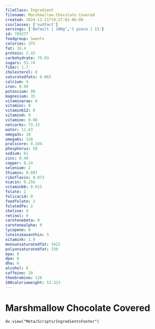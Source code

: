 ```yaml
---
fileClass: Ingredient
filename: Marshmallow Chocolate Covered
created: 2024-12-21T19:27:02-06:00
cssclasses: ['nutFact']
servings: ['Default | 100g','1 piece | 11']
id: 789277
foodgroup: Sweets
calories: 375
fat: 10.4
protein: 2.43
carbohydrate: 75.03
sugars: 55.74
fiber: 1.7
cholesterol: 0
saturatedfats: 6.063
calcium: 9
iron: 0.99
potassium: 90
magnesium: 35
vitaminarae: 0
vitaminc: 0
vitaminb12: 0
vitamind: 0
vitamine: 0.08
netcarbs: 73.33
water: 11.63
omega3s: 10
omega6s: 320
pralscore: 0.104
phosphorus: 50
sodium: 61
zinc: 0.48
copper: 0.24
selenium: 2
thiamin: 0.007
riboflavin: 0.073
niacin: 0.256
vitaminb6: 0.015
folate: 2
folicacid: 0
foodfolate: 2
folatedfe: 2
choline: 9
retinol: 0
carotenebeta: 0
carotenealpha: 0
lycopene: 0
luteinzeaxanthin: 5
vitamink: 1.9
monounsaturatedfat: 3422
polyunsaturatedfat: 330
epa: 0
dpa: 0
dha: 0
alcohol: 0
caffeine: 20
theobromine: 128
200calorieweight: 53.333
---
```


# Marshmallow Chocolate Covered

```dataviewjs
dv.view("Meta/Scripts/IngredientsFooter")
```